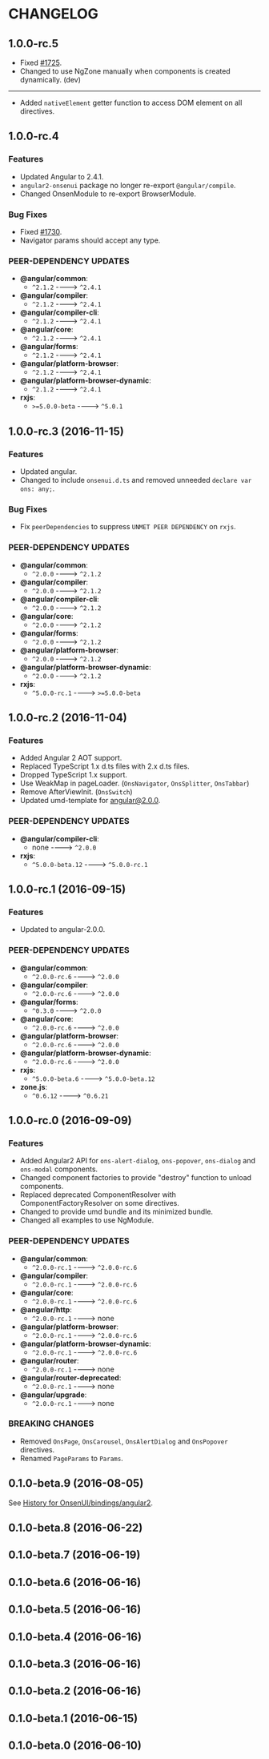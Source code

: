 <!--
Guidelines:
 * Release dates should be in UTC.
    * They can be retrieved from `npm info angular2-onsenui`.
-->

CHANGELOG
====

1.0.0-rc.5
----

 * Fixed [#1725](https://github.com/OnsenUI/OnsenUI/issues/1725).
 * Changed to use NgZone manually when components is created dynamically.
(dev)
----

 * Added `nativeElement` getter function to access DOM element on all directives.

1.0.0-rc.4
----

### Features
 * Updated Angular to 2.4.1.
 * `angular2-onsenui` package no longer re-export `@angular/compile`.
 * Changed OnsenModule to re-export BrowserModule.

### Bug Fixes
 * Fixed [#1730](https://github.com/OnsenUI/OnsenUI/issues/1730).
 * Navigator params should accept any type.

### PEER-DEPENDENCY UPDATES
 * **@angular/common**:
    * `^2.1.2` ----> `^2.4.1`
 * **@angular/compiler**:
    * `^2.1.2` ----> `^2.4.1`
 * **@angular/compiler-cli**:
    * `^2.1.2` ----> `^2.4.1`
 * **@angular/core**:
    * `^2.1.2` ----> `^2.4.1`
 * **@angular/forms**:
    * `^2.1.2` ----> `^2.4.1`
 * **@angular/platform-browser**:
    * `^2.1.2` ----> `^2.4.1`
 * **@angular/platform-browser-dynamic**:
    * `^2.1.2` ----> `^2.4.1`
 * **rxjs**:
    * `>=5.0.0-beta` ----> `^5.0.1`

1.0.0-rc.3 (2016-11-15)
----

### Features
 * Updated angular.
 * Changed to include `onsenui.d.ts` and removed unneeded `declare var ons: any;`.

### Bug Fixes
 * Fix `peerDependencies` to suppress `UNMET PEER DEPENDENCY` on `rxjs`.

### PEER-DEPENDENCY UPDATES
 * **@angular/common**:
    * `^2.0.0` ----> `^2.1.2`
 * **@angular/compiler**:
    * `^2.0.0` ----> `^2.1.2`
 * **@angular/compiler-cli**:
    * `^2.0.0` ----> `^2.1.2`
 * **@angular/core**:
    * `^2.0.0` ----> `^2.1.2`
 * **@angular/forms**:
    * `^2.0.0` ----> `^2.1.2`
 * **@angular/platform-browser**:
    * `^2.0.0` ----> `^2.1.2`
 * **@angular/platform-browser-dynamic**:
    * `^2.0.0` ----> `^2.1.2`
 * **rxjs**:
    * `^5.0.0-rc.1` ----> `>=5.0.0-beta`

1.0.0-rc.2 (2016-11-04)
----

### Features
 * Added Angular 2 AOT support.
 * Replaced TypeScript 1.x d.ts files with 2.x d.ts files.
 * Dropped TypeScript 1.x support.
 * Use WeakMap in pageLoader. (`OnsNavigator`, `OnsSplitter`, `OnsTabbar`)
 * Remove AfterViewInit. (`OnsSwitch`)
 * Updated umd-template for angular@2.0.0.

### PEER-DEPENDENCY UPDATES
 * **@angular/compiler-cli**:
    * none ----> `^2.0.0`
 * **rxjs**:
    * `^5.0.0-beta.12` ----> `^5.0.0-rc.1`

1.0.0-rc.1 (2016-09-15)
----

### Features
 * Updated to angular-2.0.0.

### PEER-DEPENDENCY UPDATES
 * **@angular/common**:
    * `^2.0.0-rc.6` ----> `^2.0.0`
 * **@angular/compiler**:
    * `^2.0.0-rc.6` ----> `^2.0.0`
 * **@angular/forms**:
    * `^0.3.0` ----> `^2.0.0`
 * **@angular/core**:
    * `^2.0.0-rc.6` ----> `^2.0.0`
 * **@angular/platform-browser**:
    * `^2.0.0-rc.6` ----> `^2.0.0`
 * **@angular/platform-browser-dynamic**:
    * `^2.0.0-rc.6` ----> `^2.0.0`
 * **rxjs**:
    * `^5.0.0-beta.6` ----> `^5.0.0-beta.12`
 * **zone.js**:
    * `^0.6.12` ----> `^0.6.21`

1.0.0-rc.0 (2016-09-09)
----

### Features
 * Added Angular2 API for `ons-alert-dialog`, `ons-popover`, `ons-dialog` and `ons-modal` components.
 * Changed component factories to provide "destroy" function to unload components.
 * Replaced deprecated ComponentResolver with ComponentFactoryResolver on some directives.
 * Changed to provide umd bundle and its minimized bundle.
 * Changed all examples to use NgModule.

### PEER-DEPENDENCY UPDATES
 * **@angular/common**:
    * `^2.0.0-rc.1` ----> `^2.0.0-rc.6`
 * **@angular/compiler**:
    * `^2.0.0-rc.1` ----> `^2.0.0-rc.6`
 * **@angular/core**:
    * `^2.0.0-rc.1` ----> `^2.0.0-rc.6`
 * **@angular/http**:
    * `^2.0.0-rc.1` ----> none
 * **@angular/platform-browser**:
    * `^2.0.0-rc.1` ----> `^2.0.0-rc.6`
 * **@angular/platform-browser-dynamic**:
    * `^2.0.0-rc.1` ----> `^2.0.0-rc.6`
 * **@angular/router**:
    * `^2.0.0-rc.1` ----> none
 * **@angular/router-deprecated**:
    * `^2.0.0-rc.1` ----> none
 * **@angular/upgrade**:
    * `^2.0.0-rc.1` ----> none

### BREAKING CHANGES
 * Removed `OnsPage`, `OnsCarousel`, `OnsAlertDialog` and `OnsPopover` directives.
 * Renamed `PageParams` to `Params`.

0.1.0-beta.9 (2016-08-05)
----

See [History for OnsenUI/bindings/angular2](https://github.com/OnsenUI/OnsenUI/commits/master/bindings/angular2).

0.1.0-beta.8 (2016-06-22)
----

0.1.0-beta.7 (2016-06-19)
----

0.1.0-beta.6 (2016-06-16)
----

0.1.0-beta.5 (2016-06-16)
----

0.1.0-beta.4 (2016-06-16)
----

0.1.0-beta.3 (2016-06-16)
----

0.1.0-beta.2 (2016-06-16)
----

0.1.0-beta.1 (2016-06-15)
----

0.1.0-beta.0 (2016-06-10)
----

<!--

0.0.1-dev.8 (2016-06-10)
----

0.0.1-dev.7 (2016-06-10)
----

0.0.1-dev.6 (2016-06-10)
----

0.0.1-dev.5 (2016-06-10)
----

0.0.1-dev.4 (2016-06-10)
----

0.0.1-dev.3 (2016-06-10)
----

0.0.1-dev.2 (2016-06-10)
----

0.0.1-dev.1 (2016-06-10)
----

0.0.1-dev.0 (2016-06-10)
----

-->
